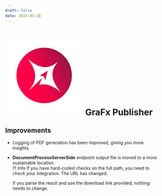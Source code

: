 ```yaml
---
draft: false
date: 2024-03-28
---
```


# ![rn_icon](icon-GraFx-Publisher.svg) GraFx Publisher


## Improvements

- Logging of PDF generation has been improved, giving you more insights.
- **DocumentProcessServerSide** endpoint output file is moved to a more sustainable location.  
!!! Info
	If you have hard-coded checks on the full path, you need to check your integration. The URL has changed.
	
	If you parse the result and use the download link provided, nothing needs to change.

<!-- more -->
